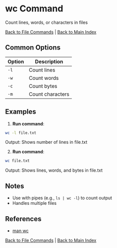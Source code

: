 # wc Command

Count lines, words, or characters in files

[Back to File Commands](./index.md) | [Back to Main Index](../../README.md)

## Common Options

| Option | Description |
|--------|-------------|
| `-l` | Count lines |
| `-w` | Count words |
| `-c` | Count bytes |
| `-m` | Count characters |

## Examples
1. **Run command**:
```bash
wc -l file.txt
```
Output: Shows number of lines in file.txt

2. **Run command**:
```bash
wc file.txt
```
Output: Shows lines, words, and bytes in file.txt


## Notes
- Use with pipes (e.g., `ls | wc -l`) to count output
- Handles multiple files

## References
- [man wc](https://man7.org/linux/man-pages/man1/wc.1.html)

[Back to File Commands](../index.md) | [Back to Main Index](../../README.md)